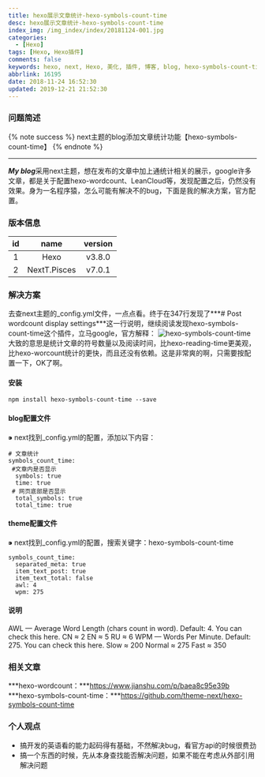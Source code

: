 ```yaml
---
title: hexo展示文章统计-hexo-symbols-count-time
desc: hexo展示文章统计-hexo-symbols-count-time
index_img: /img_index/index/20181124-001.jpg
categories:
  - [Hexo]
tags: [Hexo, Hexo插件]
comments: false
keywords: hexo, next, Hexo, 美化, 插件, 博客, blog, hexo-symbols-count-time, 统计, 字数统计, 阅读时长
abbrlink: 16195
date: 2018-11-24 16:52:30
updated: 2019-12-21 21:52:30
---
```

### 问题简述

{% note success %}
next主题的blog添加文章统计功能【hexo-symbols-count-time】
{% endnote %}

<!-- more -->

<hr />

***My blog***采用next主题，想在发布的文章中加上通统计相关的展示，google许多文章，都是关于配置hexo-wordcount、LeanCloud等，发现配置之后，仍然没有效果。身为一名程序猿，怎么可能有解决不的bug，下面是我的解决方案，官方配置。

### 版本信息

| id |     name     | version |
| :-: | :----------: | :-----: |
| 1 |     Hexo     | v3.8.0 |
| 2 | NextT.Pisces | v7.0.1 |

### 解决方案

去查next主题的_config.yml文件，一点点看。终于在347行发现了***# Post wordcount display settings***这一行说明，继续阅读发现hexo-symbols-count-time这个插件，立马google，官方解释：
![hexo-symbols-count-time](hexo-symbols-count-time.png)
大致的意思是统计文章的符号数量以及阅读时间，比hexo-reading-time更美观，比hexo-worcount统计的更快，而且还没有依赖。这是非常爽的啊，只需要按配置一下，OK了啊。

#### 安装

```
npm install hexo-symbols-count-time --save
```

#### blog配置文件

⁍ next找到_config.yml的配置，添加以下内容：

```
# 文章统计
symbols_count_time:
 #文章内是否显示
  symbols: true
  time: true
 # 网页底部是否显示
  total_symbols: true
  total_time: true
```

#### theme配置文件

⁍ next找到_config.yml的配置，搜索关键字：hexo-symbols-count-time

```
symbols_count_time:
  separated_meta: true
  item_text_post: true
  item_text_total: false
  awl: 4
  wpm: 275
```

#### 说明

AWL — Average Word Length (chars count in word). Default: 4. You can check this here.
    CN ≈ 2
    EN ≈ 5
    RU ≈ 6
WPM — Words Per Minute. Default: 275. You can check this here.
    Slow ≈ 200
    Normal ≈ 275
    Fast ≈ 350

### 相关文章

***hexo-wordcount：***https://www.jianshu.com/p/baea8c95e39b
***hexo-symbols-count-time：***https://github.com/theme-next/hexo-symbols-count-time

### 个人观点

* 搞开发的英语看的能力起码得有基础，不然解决bug，看官方api的时候很费劲
* 搞一个东西的时候，先从本身查找能否解决问题，如果不能在考虑从外部引用解决问题
